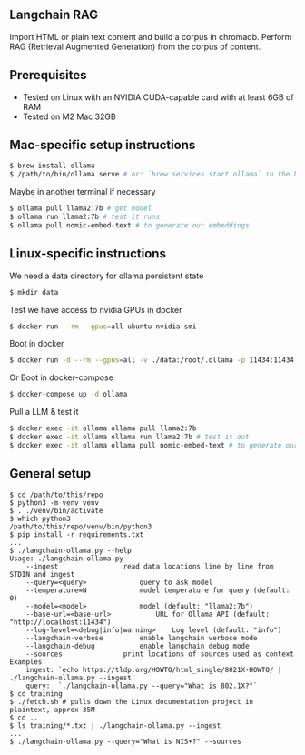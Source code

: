 Langchain RAG
-------------
Import HTML or plain text content and build a corpus in chromadb.
Perform RAG (Retrieval Augmented Generation) from the corpus of content.

Prerequisites
-------------
* Tested on Linux with an NVIDIA CUDA-capable card with at least 6GB of RAM
* Tested on M2 Mac 32GB

Mac-specific setup instructions
----------------
```sh
$ brew install ollama
$ /path/to/bin/ollama serve # or: `brew services start ollama` in the background
```
Maybe in another terminal if necessary
```sh
$ ollama pull llama2:7b # get model
$ ollama run llama2:7b # test it runs
$ ollama pull nomic-embed-text # to generate our embeddings
```

Linux-specific instructions
------------------
We need a data directory for ollama persistent state
```sh
$ mkdir data
```
Test we have access to nvidia GPUs in docker
```sh
$ docker run --rm --gpus=all ubuntu nvidia-smi
```
Boot in docker
```sh
$ docker run -d --rm --gpus=all -v ./data:/root/.ollama -p 11434:11434 --name ollama ollama/ollama
```
Or Boot in docker-compose
```sh
$ docker-compose up -d ollama
```
Pull a LLM & test it
```sh
$ docker exec -it ollama ollama pull llama2:7b
$ docker exec -it ollama ollama run llama2:7b # test it out
$ docker exec -it ollama ollama pull nomic-embed-text # to generate our embeddings
```

General setup
-------------
```shell
$ cd /path/to/this/repo
$ python3 -m venv venv
$ . ./venv/bin/activate
$ which python3
/path/to/this/repo/venv/bin/python3
$ pip install -r requirements.txt
...
$ ./langchain-ollama.py --help
Usage: ./langchain-ollama.py
	--ingest				read data locations line by line from STDIN and ingest
	--query=<query>				query to ask model
	--temperature=N				model temperature for query (default: 0)
	--model=<model>				model (default: "llama2:7b")
	--base-url=<base-url>			URL for Ollama API (default: "http://localhost:11434")
	--log-level=<debug|info|warning>	Log level (default: "info")
	--langchain-verbose			enable langchain verbose mode
	--langchain-debug			enable langchain debug mode
	--sources				print locations of sources used as context
Examples:
	ingest:	`echo https://tldp.org/HOWTO/html_single/8021X-HOWTO/ | ./langchain-ollama.py --ingest`
	query:	`./langchain-ollama.py --query="What is 802.1X?"`
$ cd training
$ ./fetch.sh # pulls down the Linux documentation project in plaintext, approx 35M
$ cd ..
$ ls training/*.txt | ./langchain-ollama.py --ingest
...
$ ./langchain-ollama.py --query="What is NIS+?" --sources
```
